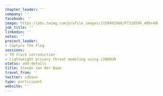 ```yaml
---
chapter_leader: ''
company: ''
facebook: ''
image: https://pbs.twimg.com/profile_images/2150492060/P7310595_400x400.JPG
job_title: ''
linkedin: ''
notes: ''
project_leader:
- Capture The Flag
sessions:
- TM track introduction
- Lightweight privacy threat modeling using LINDDUN
status: add-details
title: Steven van der Baan
travel_from: ''
twitter: vdbaan
type: participant
website: ''
---
```


<!-- put more details about participant here -->